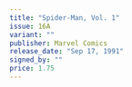 ```yaml
---
title: "Spider-Man, Vol. 1"
issue: 16A
variant: ""
publisher: Marvel Comics
release_date: "Sep 17, 1991"
signed_by: ""
price: 1.75
---
```

